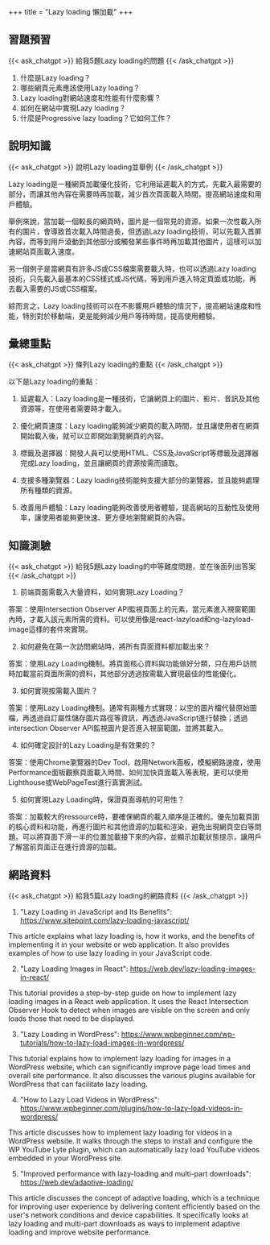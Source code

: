 +++
title = "Lazy loading 懶加載"
+++
## 習題預習
{{< ask_chatgpt >}}
給我5題Lazy loading的問題
{{< /ask_chatgpt >}}



1. 什麼是Lazy loading？ 
2. 哪些網頁元素應該使用Lazy loading？ 
3. Lazy loading對網站速度和性能有什麼影響？ 
4. 如何在網站中實現Lazy loading？ 
5. 什麼是Progressive lazy loading？它如何工作？   

## 說明知識
{{< ask_chatgpt >}}
說明Lazy loading並舉例
{{< /ask_chatgpt >}}



Lazy loading是一種網頁加載優化技術，它利用延遲載入的方式，先載入最需要的部分，而讓其他內容在需要時再加載，減少首次頁面載入時間，提高網站速度和用戶體驗。

舉例來說，當加載一個較長的網頁時，圖片是一個常見的資源，如果一次性載入所有的圖片，會導致首次載入時間過長，但透過Lazy loading技術，可以先載入首屏內容，而等到用戶滾動到其他部分或觸發某些事件時再加載其他圖片，這樣可以加速網站頁面載入速度。

另一個例子是當網頁有許多JS或CSS檔案需要載入時，也可以透過Lazy loading技術，只先載入最基本的CSS樣式或JS代碼，等到用戶進入特定頁面或功能，再去載入需要的JS或CSS檔案。

綜而言之，Lazy loading技術可以在不影響用戶體驗的情況下，提高網站速度和性能，特別對於移動端，更是能夠減少用戶等待時間，提高使用體驗。   

## 彙總重點
{{< ask_chatgpt >}}
條列Lazy loading的重點
{{< /ask_chatgpt >}}



以下是Lazy loading的重點：

1. 延遲載入：Lazy loading是一種技術，它讓網頁上的圖片、影片、音訊及其他資源等，在使用者需要時才載入。

2. 優化網頁速度：Lazy loading能夠減少網頁的載入時間，並且讓使用者在網頁開始載入後，就可以立即開始瀏覽網頁的內容。

3. 標籤及選擇器：開發人員可以使用HTML、CSS及JavaScript等標籤及選擇器完成Lazy loading，並且讓網頁的資源按需而讀取。

4. 支援多種瀏覽器：Lazy loading技術能夠支援大部分的瀏覽器，並且能夠處理所有種類的資源。

5. 改善用戶體驗：Lazy loading能夠改善使用者體驗，提高網站的互動性及使用率，讓使用者能夠更快速、更方便地瀏覽網頁的內容。   

## 知識測驗
{{< ask_chatgpt >}}
給我5題Lazy loading的中等難度問題，並在後面列出答案
{{< /ask_chatgpt >}}



1. 前端頁面需載入大量資料，如何實現Lazy Loading？

答案：使用Intersection Observer API監視頁面上的元素，當元素進入視窗範圍內時，才載入該元素所需的資料。可以使用像是react-lazyload和ng-lazyload-image這樣的套件來實現。

2. 如何避免在第一次訪問網站時，將所有頁面資料都加載出來？

答案：使用Lazy Loading機制。將頁面核心資料與功能做好分類，只在用戶訪問時加載當前頁面所需的資料，其他部分透過按需載入實現最佳的性能優化。

3. 如何實現按需載入圖片？

答案：使用Lazy Loading機制。通常有兩種方式實現：以空的圖片檔代替原始圖檔，再透過自訂屬性儲存圖片路徑等資訊，再透過JavaScript進行替換；透過intersection Observer API監視圖片是否進入視窗範圍，並將其載入。

4. 如何確定設計的Lazy Loading是有效果的？

答案：使用Chrome瀏覽器的Dev Tool，啟用Network面板，模擬網路速度，使用Performance面板觀察頁面載入時間、如何加快頁面載入等表現，更可以使用Lighthouse或WebPageTest進行真實測試。

5. 如何實現Lazy Loading時，保證頁面導航的可用性？

答案：加載較大的ressource時，要確保網頁的載入順序是正確的。優先加載頁面的核心資料和功能，再進行圖片和其他資源的加載和渲染，避免出現網頁空白等問題。可以將頁面下滑一半的位置加載接下來的內容，並顯示加載狀態提示，讓用戶了解當前頁面正在進行資源的加載。   

## 網路資料
{{< ask_chatgpt >}}
給我5篇Lazy loading的網路資料
{{< /ask_chatgpt >}}



1. "Lazy Loading in JavaScript and Its Benefits": https://www.sitepoint.com/lazy-loading-javascript/

This article explains what lazy loading is, how it works, and the benefits of implementing it in your website or web application. It also provides examples of how to use lazy loading in your JavaScript code.

2. "Lazy Loading Images in React": https://web.dev/lazy-loading-images-in-react/

This tutorial provides a step-by-step guide on how to implement lazy loading images in a React web application. It uses the React Intersection Observer Hook to detect when images are visible on the screen and only loads those that need to be displayed.

3. "Lazy Loading in WordPress": https://www.wpbeginner.com/wp-tutorials/how-to-lazy-load-images-in-wordpress/

This tutorial explains how to implement lazy loading for images in a WordPress website, which can significantly improve page load times and overall site performance. It also discusses the various plugins available for WordPress that can facilitate lazy loading.

4. "How to Lazy Load Videos in WordPress": https://www.wpbeginner.com/plugins/how-to-lazy-load-videos-in-wordpress/

This article discusses how to implement lazy loading for videos in a WordPress website. It walks through the steps to install and configure the WP YouTube Lyte plugin, which can automatically lazy load YouTube videos embedded in your WordPress site.

5. "Improved performance with lazy-loading and multi-part downloads": https://web.dev/adaptive-loading/

This article discusses the concept of adaptive loading, which is a technique for improving user experience by delivering content efficiently based on the user's network conditions and device capabilities. It specifically looks at lazy loading and multi-part downloads as ways to implement adaptive loading and improve website performance.   

